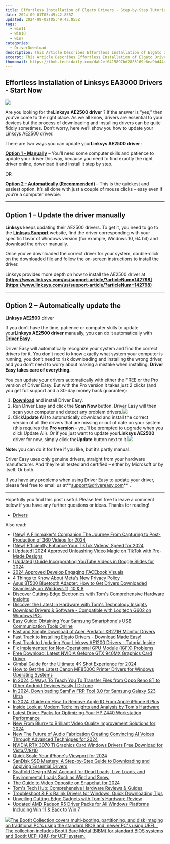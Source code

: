 ```yaml
---
title: Effortless Installation of Elgato Drivers - Step-by-Step Tutorial!
date: 2024-09-01T05:49:42.855Z
updated: 2024-09-02T05:49:42.855Z
tags:
  - win11
  - win10
  - win7
categories:
  - DriverDownload
description: This Article Describes Effortless Installation of Elgato Drivers - Step-by-Step Tutorial!
excerpt: This Article Describes Effortless Installation of Elgato Drivers - Step-by-Step Tutorial!
thumbnail: https://thmb.techidaily.com/dab2ef0415897bd2885169e6ea9bd44d0885cdc86df8bf517d1ad2126bf71ef1.jpg
---
```


## Effortless Installation of Linksys EA3000 Drivers - Start Now

![](https://images.drivereasy.com/wp-content/uploads/2019/06/image-123.png)

 Are you looking for the**Linksys AE2500 driver** ? If the answer is “yes,” then you’ve come to the right place. As we all know, drivers are essential to your devices but the process of downloading and installing drivers can be quite fiddly sometimes. Don’t worry, here we’ll show you how to update your Linksys AE2500 driver.

 There are two ways you can update your**Linksys AE2500 driver** :

**[Option 1 – Manually](https://tools.techidaily.com/drivereasy/download/)**  – You’ll need some computer skills and patience to update your driver this way, because you need to find exactly the right driver online, download it and install it step by step.  

 OR  

**[Option 2 – Automatically (Recommended)](https://www.drivereasy.com/knowledge/download-linksys-ae2500-driver-quickly-easily/#option2) [](https://tools.techidaily.com/drivereasy/download/)**  – This is the quickest and easiest option. It’s all done with just a couple of mouse clicks – easy even if you’re a computer newbie.

---

## Option 1 – Update the driver manually

**Linksys** keeps updating their AE2500 drivers. To get it, you need to go to the **[Linksys Support](https://www.linksys.com/us/support-article?articleNum=148503)**  website, find the driver corresponding with your specific flavor of Windows version (for example, Windows 10, 64 bit) and download the driver manually.

 Once you’ve downloaded the correct driver for your system, double-click on the downloaded file and follow the on-screen instructions to install the driver.

 Linksys provides more depth on how to install the AE2500 driver at  
**[https://www.linksys.com/us/support-article/?articleNum=142798](https://www.linksys.com/us/support-article/?articleNum=142798)**

---

## Option 2 – Automatically update the  

**Linksys AE2500** driver

 If you don’t have the time, patience or computer skills to update your**Linksys AE2500 driver** manually, you can do it automatically with **[Driver Easy](https://tools.techidaily.com/drivereasy/download/)**  .

 Driver Easy will automatically recognize your system and find the correct drivers for it. You don’t need to know exactly what system your computer is running, you don’t need to risk downloading and installing the wrong driver, and you don’t need to worry about making a mistake when installing. **Driver Easy takes care of everything.**

 You can update your drivers automatically with either the FREE or the Pro version of Driver Easy. But with the Pro version it takes just 2 clicks (and you get full support and a 30-day money back guarantee):

1. **[Download](https://tools.techidaily.com/drivereasy/download/)**  and install Driver Easy.
2. Run Driver Easy and click the **Scan Now** button. Driver Easy will then scan your computer and detect any problem drivers.![](https://images.drivereasy.com/wp-content/uploads/2019/06/image-120.png)
3. Click**Update All** to automatically download and install the correct version of all the drivers that are missing or out of date on your system (this requires the **[Pro version](https://tools.techidaily.com/drivereasy/download/)**  – you’ll be prompted to upgrade when you click Update All). Or if you just want to update your**Linksys AE2500** driver for now, simply click the**Update**  button next to it.![](https://images.drivereasy.com/wp-content/uploads/2019/06/image-125.png)

**Note:** you can do it for free if you like, but it’s partly manual.

 Driver Easy uses only genuine drivers, straight from your hardware manufacturer. And they’re all tested and certified – either by Microsoft or by itself. Or both.

 If you have any problems when using Driver Easy to update your driver, please feel free to email us at**<support@drivereasy.com>** .

---

 Hopefully you find this post useful. Please feel free to leave a comment below if you have any further questions or ideas. Thanks for reading!

* [Drivers](https://tools.techidaily.com/drivereasy/download/)

<ins class="adsbygoogle"
     style="display:block"
     data-ad-format="autorelaxed"
     data-ad-client="ca-pub-7571918770474297"
     data-ad-slot="1223367746"></ins>



<ins class="adsbygoogle"
     style="display:block"
     data-ad-client="ca-pub-7571918770474297"
     data-ad-slot="8358498916"
     data-ad-format="auto"
     data-full-width-responsive="true"></ins>

<span class="atpl-alsoreadstyle">Also read:</span>
<div><ul>
<li><a href="https://facebook-video-share.techidaily.com/new-a-filmmakers-companion-the-journey-from-capturing-to-post-production-of-360-videos-for-2024/"><u>[New] A Filmmaker's Companion  The Journey From Capturing to Post-Production of 360 Videos for 2024</u></a></li>
<li><a href="https://tiktok-clips.techidaily.com/new-efficiently-enhance-your-tiktok-videos-speed-for-2024/"><u>[New] Efficiently Enhance Your TikTok Videos' Speed for 2024</u></a></li>
<li><a href="https://tiktok-video-recordings.techidaily.com/updated-2024-approved-unleashing-video-magic-on-tiktok-with-pre-made-designs/"><u>[Updated] 2024 Approved  Unleashing Video Magic on TikTok with Pre-Made Designs</u></a></li>
<li><a href="https://eaxpv-info.techidaily.com/updated-guide-incorporating-youtube-videos-in-google-slides-for-2024/"><u>[Updated] Guide  Incorporating YouTube Videos in Google Slides for 2024</u></a></li>
<li><a href="https://facebook-video-content.techidaily.com/2024-approved-develop-engaging-facebook-visuals/"><u>2024 Approved  Develop Engaging FACEbook Visuals</u></a></li>
<li><a href="https://facebook.techidaily.com/4-things-to-know-about-metas-new-privacy-policy/"><u>4 Things to Know About Meta's New Privacy Policy</u></a></li>
<li><a href="https://hardware-updates.techidaily.com/asus-bt500-bluetooth-adapter-how-to-get-drivers-downloaded-seamlessly-on-windows-11-10-and-8/"><u>Asus BT500 Bluetooth Adapter: How to Get Drivers Downloaded Seamlessly on Windows 11, 10 & 8</u></a></li>
<li><a href="https://hardware-updates.techidaily.com/discover-cutting-edge-electronics-with-toms-comprehensive-hardware-insights/"><u>Discover Cutting-Edge Electronics with Tom's Comprehensive Hardware Insights</u></a></li>
<li><a href="https://hardware-updates.techidaily.com/discover-the-latest-in-hardware-with-toms-technology-insights/"><u>Discover the Latest in Hardware with Tom's Technology Insights</u></a></li>
<li><a href="https://hardware-updates.techidaily.com/download-drivers-and-software-compatible-with-logitech-g602-on-windows-pcs/"><u>Download Drivers & Software - Compatible with Logitech G602 on Windows PCs</u></a></li>
<li><a href="https://hardware-updates.techidaily.com/easy-guide-obtaining-your-samsung-smartphones-usb-communication-tools-online/"><u>Easy Guide: Obtaining Your Samsung Smartphone's USB Communication Tools Online</u></a></li>
<li><a href="https://hardware-updates.techidaily.com/1722972987540-fast-and-simple-download-of-acer-predator-xb271h-monitor-drivers/"><u>Fast and Simple Download of Acer Predator XB271H Monitor Drivers</u></a></li>
<li><a href="https://hardware-updates.techidaily.com/fast-track-to-installing-elgato-drivers-download-made-easy/"><u>Fast Track to Installing Elgato Drivers - Download Made Easy!</u></a></li>
<li><a href="https://hardware-updates.techidaily.com/fast-track-to-updating-your-linksys-ae1200-drivers-tutorial-inside/"><u>Fast Track to Updating Your Linksys AE1200 Drivers - Tutorial Inside</u></a></li>
<li><a href="https://hardware-updates.techidaily.com/fix-implemented-for-non-operational-gpu-module-igfx-problems/"><u>Fix Implemented for Non-Operational GPU Module (iGFX) Problems</u></a></li>
<li><a href="https://hardware-updates.techidaily.com/free-download-latest-nvidia-geforce-gtx-940mx-graphics-card-driver/"><u>Free Download: Latest NVIDIA Geforce GTX 940MX Graphics Card Driver</u></a></li>
<li><a href="https://some-knowledge.techidaily.com/gimbal-guide-for-the-ultimate-4k-shot-experience-for-2024/"><u>Gimbal Guide for the Ultimate 4K Shot Experience for 2024</u></a></li>
<li><a href="https://hardware-updates.techidaily.com/how-to-get-the-latest-canon-mf8500c-printer-drivers-for-windows-operating-systems/"><u>How to Get the Latest Canon MF8500C Printer Drivers for Windows Operating Systems</u></a></li>
<li><a href="https://android-transfer.techidaily.com/in-2024-5-ways-to-teach-you-to-transfer-files-from-oppo-reno-8t-to-other-android-devices-easily-drfone-by-drfone-transfer-from-android-transfer-from-android/"><u>In 2024, 5 Ways To Teach You To Transfer Files from Oppo Reno 8T to Other Android Devices Easily | Dr.fone</u></a></li>
<li><a href="https://android-unlock.techidaily.com/in-2024-downloading-samfw-frp-tool-30-for-samsung-galaxy-s23-ultra-by-drfone-android/"><u>In 2024, Downloading SamFw FRP Tool 3.0 for Samsung Galaxy S23 Ultra</u></a></li>
<li><a href="https://apple-account.techidaily.com/in-2024-guide-on-how-to-remove-apple-id-from-apple-iphone-6-plus-by-drfone-ios/"><u>In 2024, Guide on How To Remove Apple ID From Apple iPhone 6 Plus</u></a></li>
<li><a href="https://hardware-updates.techidaily.com/inside-look-at-modern-tech-insights-and-analysis-by-toms-hardware/"><u>Inside Look at Modern Tech: Insights and Analysis by Tom's Hardware</u></a></li>
<li><a href="https://hardware-updates.techidaily.com/latest-driver-packs-for-optimizing-your-hp-z440-workstation-performance/"><u>Latest Driver Packs for Optimizing Your HP Z440 Workstation Performance</u></a></li>
<li><a href="https://ai-driven-video-production.techidaily.com/new-from-blurry-to-brilliant-video-quality-improvement-solutions-for-2024/"><u>New From Blurry to Brilliant Video Quality Improvement Solutions for 2024</u></a></li>
<li><a href="https://sound-tweaking.techidaily.com/new-the-future-of-audio-fabrication-creating-convincing-ai-voices-through-advanced-techniques-for-2024/"><u>New The Future of Audio Fabrication Creating Convincing AI Voices Through Advanced Techniques for 2024</u></a></li>
<li><a href="https://hardware-updates.techidaily.com/nvidia-rtx-3070-ti-graphics-card-windows-drivers-free-download-for-vista7810/"><u>NVIDIA RTX 3070 Ti Graphics Card Windows Drivers Free Download for Vista/7/8/10</u></a></li>
<li><a href="https://some-approaches.techidaily.com/quick-scale-your-iphones-viewport-for-2024/"><u>Quick Scale Your iPhone's Viewport for 2024</u></a></li>
<li><a href="https://hardware-updates.techidaily.com/sandisk-ssd-mastery-a-step-by-step-guide-to-downloading-and-applying-essential-drivers/"><u>SanDisk SSD Mastery: A Step-by-Step Guide to Downloading and Applying Essential Drivers</u></a></li>
<li><a href="https://hardware-updates.techidaily.com/scaffold-design-must-account-for-dead-loads-live-loads-and-environmental-loads-such-as-wind-and-snow/"><u>Scaffold Design Must Account for Dead Loads, Live Loads, and Environmental Loads Such as Wind and Snow.</u></a></li>
<li><a href="https://snapchat-videos.techidaily.com/the-guide-to-video-opposite-on-snapchat-for-2024/"><u>The Guide to Video Opposite on Snapchat for 2024</u></a></li>
<li><a href="https://hardware-updates.techidaily.com/toms-tech-hub-comprehensive-hardware-reviews-and-guides/"><u>Tom's Tech Hub: Comprehensive Hardware Reviews & Guides</u></a></li>
<li><a href="https://hardware-updates.techidaily.com/troubleshoot-and-fix-ralink-drivers-for-windows-quick-downloading-tips/"><u>Troubleshoot & Fix Ralink Drivers for Windows: Quick Downloading Tips</u></a></li>
<li><a href="https://hardware-updates.techidaily.com/1723262309841-unveiling-cutting-edge-gadgets-with-toms-hardware-review/"><u>Unveiling Cutting-Edge Gadgets with Tom's Hardware Review</u></a></li>
<li><a href="https://hardware-updates.techidaily.com/updated-amd-radeon-r5-driver-packs-for-all-windows-platforms-including-win-11-and-back-to-win-7/"><u>Updated AMD Radeon R5 Driver Packs for All Windows Platforms Including Win 11 & Back to Win 7</u></a></li>
</ul></div>

<!-- affiliate ads begin -->
<a href="https://secure.2checkout.com/order/checkout.php?PRODS=45152810&QTY=1&AFFILIATE=108875&CART=1"> <img src="https://secure.avangate.com/images/merchant/842ca578342915ccb8ae069595ba7233/products/copy_bootit-ss1_178x139.jpg" border="0">The BootIt Collection covers multi-booting, partitioning, and disk imaging on traditional PC's using the standard BIOS and  newer PC's using UEFI.   The collection includes BootIt Bare Metal (BIBM) for standard BIOS systems and BootIt UEFI (BIU) for UEFI system. 
</a>
<!-- affiliate ads end -->